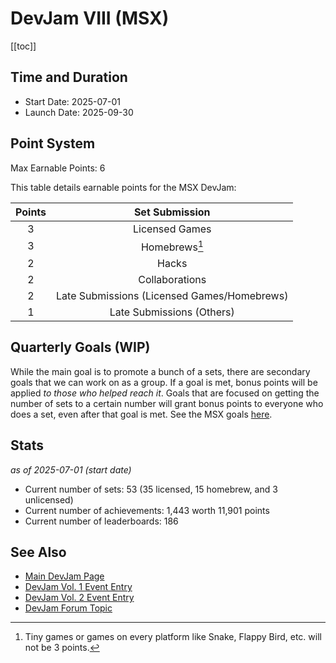 # DevJam VIII (MSX)

[[toc]]

## Time and Duration

- Start Date: 2025-07-01
- Launch Date: 2025-09-30

## Point System

Max Earnable Points: 6

This table details earnable points for the MSX DevJam:

| Points |                   Set Submission                               |
| :----: | :------------------------------------------------------------: |
|   3    |                Licensed Games                                  |
|   3    |                Homebrews[^1]                                   |
|   2    |                Hacks                                           |
|   2    |                Collaborations                                  |
|   2    |                Late Submissions (Licensed Games/Homebrews)     |
|   1    |                Late Submissions (Others)                       |

[^1]: Tiny games or games on every platform like Snake, Flappy Bird, etc. will not be 3 points.

## Quarterly Goals (WIP)

While the main goal is to promote a bunch of a sets, there are secondary goals that we can work on as a group. If a goal is met, bonus points will be applied _to those who helped reach it_. Goals that are focused on getting the number of sets to a certain number will grant bonus points to everyone who does a set, even after that goal is met. See the MSX goals [here](https://docs.google.com/spreadsheets/d/e/2PACX-1vTTr2fhR-rgTfKTg6h3Mf2vM3O9-jGhmCCniIvDYY0fVNX5Jx9PDwXvju18Mc_pZqojqHia2N4SbfT-/pubhtml).

## Stats

_as of 2025-07-01 (start date)_

- Current number of sets: 53 (35 licensed, 15 homebrew, and 3 unlicensed)
- Current number of achievements: 1,443 worth 11,901 points
- Current number of leaderboards: 186

## See Also

- [Main DevJam Page](/developer-docs/devjam)
- [DevJam Vol. 1 Event Entry](https://retroachievements.org/game/20000)
- [DevJam Vol. 2 Event Entry](https://retroachievements.org/game/30000)
- [DevJam Forum Topic](https://retroachievements.org/viewtopic.php?t=22368)
